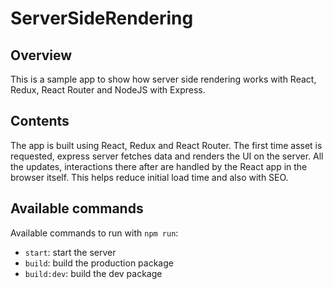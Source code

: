 # ServerSideRendering

## Overview
This is a sample app to show how server side rendering works with React, Redux, React Router
and NodeJS with Express.

## Contents
The app is built using React, Redux and React Router.
The first time asset is requested, express server fetches data and renders the UI on the server.
All the updates, interactions there after are handled by the React app in the browser itself.
This helps reduce initial load time and also with SEO.

## Available commands

Available commands to run with `npm run`:

 - `start`: start the server
 - `build`: build the production package
 - `build:dev`: build the dev package

